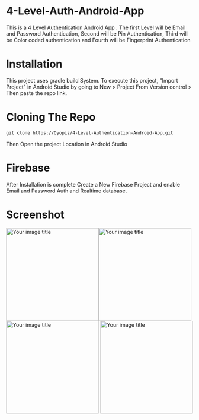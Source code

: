 # 4-Level-Auth-Android-App
This is a 4 Level Authentication Android App . The first Level will be Email and Password Authentication, Second will be Pin Authentication, Third will be Color coded authentication and Fourth will be Fingerprint Authentication

# Installation
This project uses gradle build System. To execute this project, "Import Project" in Android Studio by going to New > Project From Version control > Then paste the repo link.
# Cloning The Repo
```git clone https://Oyopiz/4-Level-Authentication-Android-App.git```

Then Open the project Location in Android Studio

# Firebase
After Installation is complete Create a New Firebase Project and enable Email and Password Auth and Realtime database.
# Screenshot


<img src="https://github.com/Oyopiz/4-Level-Authentication-Android-App/blob/master/screenshot/Screenshot_20211231-100455.png" alt="Your image title" width="250"/><img src="https://github.com/Oyopiz/4-Level-Authentication-Android-App/blob/master/screenshot/Screenshot_20211231-100524.png" alt="Your image title" width="250"/>
<img src="https://github.com/Oyopiz/4-Level-Authentication-Android-App/blob/master/screenshot/Screenshot_20211231-100535.png" alt="Your image title" width="250"/>
<img src="https://github.com/Oyopiz/4-Level-Authentication-Android-App/blob/master/screenshot/Screenshot_20211231-100605.png" alt="Your image title" width="250"/>
